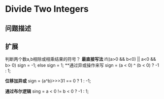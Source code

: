 # Divide Two Integers
## 问题描述

## 扩展
判断两个数a,b相除或相乘结果的符号？
**最直接写法**
if((a>0 && b<0) || a<0 && b> 0)
  sign = -1;
else 
  sign = 1;
**通过异或操作来写
sign = (a < 0) ^ (b < 0) ? -1 : 1;

**位移加异或**
sign = (a^b)>>>31 == 0 ?  1 : -1;

**通过布尔逻辑**
sing = a < 0 != b < 0 ? -1 : 1; 